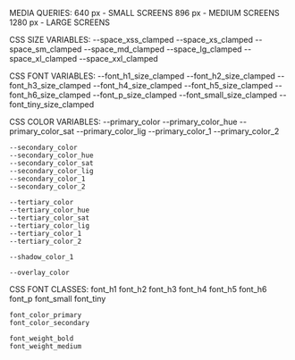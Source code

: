 MEDIA QUERIES:
    640  px - SMALL  SCREENS
    896  px - MEDIUM SCREENS
    1280 px - LARGE  SCREENS

CSS SIZE VARIABLES:
    --space_xss_clamped
    --space_xs_clamped
    --space_sm_clamped
    --space_md_clamped
    --space_lg_clamped
    --space_xl_clamped
    --space_xxl_clamped

CSS FONT VARIABLES:
    --font_h1_size_clamped
    --font_h2_size_clamped
    --font_h3_size_clamped
    --font_h4_size_clamped
    --font_h5_size_clamped
    --font_h6_size_clamped
    --font_p_size_clamped
    --font_small_size_clamped
    --font_tiny_size_clamped

CSS COLOR VARIABLES:
    --primary_color
    --primary_color_hue
    --primary_color_sat
    --primary_color_lig
    --primary_color_1
    --primary_color_2

    --secondary_color
    --secondary_color_hue
    --secondary_color_sat
    --secondary_color_lig
    --secondary_color_1
    --secondary_color_2

    --tertiary_color
    --tertiary_color_hue
    --tertiary_color_sat
    --tertiary_color_lig
    --tertiary_color_1
    --tertiary_color_2

    --shadow_color_1

    --overlay_color

CSS FONT CLASSES:
    font_h1
    font_h2
    font_h3
    font_h4
    font_h5
    font_h6
    font_p
    font_small
    font_tiny

    font_color_primary
    font_color_secondary

    font_weight_bold
    font_weight_medium